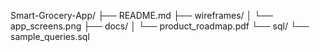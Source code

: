 Smart-Grocery-App/
├── README.md
├── wireframes/
│   └── app_screens.png
├── docs/
│   └── product_roadmap.pdf
└── sql/
    └── sample_queries.sql
